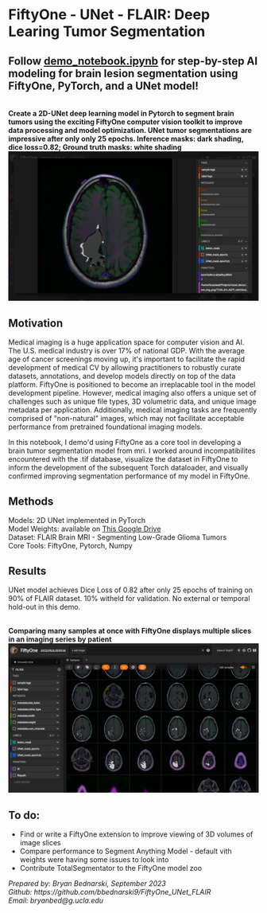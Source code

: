 # FiftyOne - UNet - FLAIR: Deep Learing Tumor Segmentation
## Follow <a href="https://github.com/bbednarski9/FiftyOne_UNet_FLAIR/blob/main/demo_notebook.ipynb">demo_notebook.ipynb</a> for step-by-step AI modeling for brain lesion segmentation using FiftyOne, PyTorch, and a UNet model!

<br>
<strong>Create a 2D-UNet deep learning model in Pytorch to segment brain tumors using the exciting FiftyOne computer vision toolkit to improve data processing and model optimization. UNet tumor segmentations are impressive after <strong>only</strong> only 25 epochs. Inference masks: dark shading, dice loss=0.82; Ground truth masks: white shading</strong>
<br>
<img src="./demo_images/tumor_segment_example3-1.png" alt="">
<br>

## Motivation

Medical imaging is a huge application space for computer vision and AI. The U.S. medical industry is over 17% of national GDP. With the average age of cancer screenings moving up, it's important to facilitate the rapid development of medical CV by allowing practitioners to robustly curate datasets, annotations, and develop models directly on top of the data platform. FiftyOne is positioned to become an irreplacable tool in the model development pipeline. However, medical imaging also offers a unique set of challenges such as unique file types, 3D volumetric data, and unique image metadata per application. Additionally, medical imaging tasks are frequently comprised of "non-natural" images, which may not facilitate acceptable performance from pretrained foundational imaging models.<br>

In this notebook, I demo'd using FiftyOne as a core tool in developing a brain tumor segmentation model from mri. I worked around incompatibilites encountered with the .tif database, visualize the dataset in FiftyOne to inform the development of the subsequent Torch dataloader, and visually confirmed improving segmentation performance of my model in FiftyOne.<br>

## Methods
Models: 2D UNet implemented in PyTorch<br>
Model Weights: available on <a href="https://drive.google.com/drive/folders/1ECU41KCEGHFGLWS6wfiJH6dKN03fDmwV?usp=sharing">This Google Drive</a><br>
Dataset: FLAIR Brain MRI - Segmenting Low-Grade Glioma Tumors<br>
Core Tools: FiftyOne, Pytorch, Numpy<br>

## Results
UNet model achieves Dice Loss of 0.82 after only 25 epochs of training on 90% of FLAIR dataset. 10% witheld for validation. No external or temporal hold-out in this demo.

<br>
<strong>Comparing many samples at once with FiftyOne displays multiple slices in an imaging series by patient</strong>
<br>
<img src="./demo_images/tumor_segment_example3-2.png" alt="">
<br>

## To do:
<ul>
    <li>Find or write a FiftyOne extension to improve viewing of 3D volumes of image slices</li>
    <li>Compare performance to Segment Anything Model - default vith weights were having some issues to look into</li>
    <li>Contribute TotalSegmentator to the FiftyOne model zoo</li>
</ul>


<i>
Prepared by: Bryan Bednarski, September 2023<br>
Github: https://github.com/bbednarski9/FiftyOne_UNet_FLAIR<br>
Email: bryanbed@g.ucla.edu<br>
</i>

